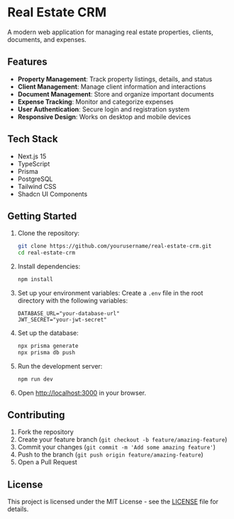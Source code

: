 # Real Estate CRM

A modern web application for managing real estate properties, clients, documents, and expenses.

## Features

- **Property Management**: Track property listings, details, and status
- **Client Management**: Manage client information and interactions
- **Document Management**: Store and organize important documents
- **Expense Tracking**: Monitor and categorize expenses
- **User Authentication**: Secure login and registration system
- **Responsive Design**: Works on desktop and mobile devices

## Tech Stack

- Next.js 15
- TypeScript
- Prisma
- PostgreSQL
- Tailwind CSS
- Shadcn UI Components

## Getting Started

1. Clone the repository:
   ```bash
   git clone https://github.com/yourusername/real-estate-crm.git
   cd real-estate-crm
   ```

2. Install dependencies:
   ```bash
   npm install
   ```

3. Set up your environment variables:
   Create a `.env` file in the root directory with the following variables:
   ```
   DATABASE_URL="your-database-url"
   JWT_SECRET="your-jwt-secret"
   ```

4. Set up the database:
   ```bash
   npx prisma generate
   npx prisma db push
   ```

5. Run the development server:
   ```bash
   npm run dev
   ```

6. Open [http://localhost:3000](http://localhost:3000) in your browser.

## Contributing

1. Fork the repository
2. Create your feature branch (`git checkout -b feature/amazing-feature`)
3. Commit your changes (`git commit -m 'Add some amazing feature'`)
4. Push to the branch (`git push origin feature/amazing-feature`)
5. Open a Pull Request

## License

This project is licensed under the MIT License - see the [LICENSE](LICENSE) file for details.
